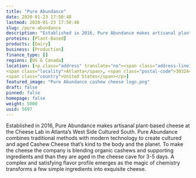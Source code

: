 ```yaml
---
title: "Pure Abundance"
date: 2020-01-23 17:50:48
lastmod: 2020-01-23 17:50:48
slug: /pure-abundance
description: "Established in 2016, Pure Abundance makes artisanal plant-based cheese at the Cheese Lab in Atlanta’s West Side Cultured South. Pure Abundance combines traditional methods with modern technology to create cultured and aged Cashew Cheese that’s kind to the body and the planet. To make the cheese the company is blending organic cashews and supporting ingredients and than they are aged in the cheese cave for 3-5 days. A complex and satisfying flavor profile emerges as the magic of chemistry transforms a few simple ingredients into exquisite cheese."
proteins: [Plant-Based]
products: [Dairy]
business: [Production]
finance_type: []
regions: [US & Canada]
location: [<p class="address" translate="no"><span class="address-line1">Piedmont Avenue Northeast</span><br>
<span class="locality">Atlanta</span>, <span class="postal-code">30324</span><br>
<span class="country">United States</span></p>]
featured_image: "Pure Abundance cashew cheese logo.png"
draft: false
pinned: false
homepage: false
weight: 5000
uuid: 5697
---
```

<p>Established in 2016, Pure Abundance makes artisanal plant-based cheese at the Cheese Lab in Atlanta’s West Side Cultured South. Pure Abundance combines traditional methods with modern technology to create cultured and aged Cashew Cheese that’s kind to the body and the planet. To make the cheese the company is blending organic cashews and supporting ingredients and than they are aged in the cheese cave for 3-5 days. A complex and satisfying flavor profile emerges as the magic of chemistry transforms a few simple ingredients into exquisite cheese.</p>

